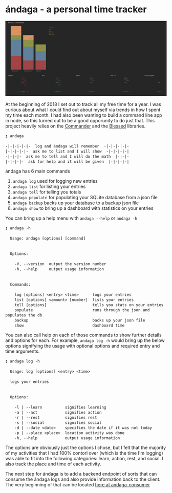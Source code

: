 # ándaga - a personal time tracker
![Dashboard View of Andaga](images/dashboard.png "andaga show")

At the beginning of 2018 I set out to track all my free time for a year. I was curious about what I could find out about myself via trends in how I spent my time each month. I had also been wanting to build a command line app in node, so this turned out to be a good opporunity to do just that. This project heavily relies on the [Commander](https://github.com/tj/commander.js) and the [Blessed](https://github.com/chjj/blessed) libraries.

 ```
❯ andaga

 -|-|-|-|-|-  log and ándaga will remember  -|-|-|-|-|-
 |-|-|-|-|-  ask me to list and I will show  -|-|-|-|-|
 -|-|-|-  ask me to tell and I will do the math  |-|-|-
 |-|-|-|-  ask for help and it will be given  |-|-|-|-|
```

ándaga has 6 main commands

1) `andaga log` used for logging new entries
2) `andaga list` for listing your entries
3) `andaga tell` for telling you totals
4) `andaga populate` for populating your SQLite database from a json file
5) `andaga backup` backs up your database to a backup json file
6) `andaga show` to bring up a dashboard with statistics on your entries

You can bring up a help menu with `andaga --help` or `andaga -h`
```
❯ andaga -h

  Usage: andaga [options] [command]


  Options:

    -V, --version  output the version number
    -h, --help     output usage information


  Commands:

    log [options] <entry> <time>      logs your entries
    list [options] <amount> [number]  lists your entries
    tell [options]                    tells you stats on your entries
    populate                          runs through the json and populates the db
    backup                            backs up your json file
    show                              dashboard time
```

You can also call help on each of those commands to show further details and options for each. For example, `andaga log -h` would bring up the below options signifying the usage with optional options and required entry and time arguments.
```
❯ andaga log -h

  Usage: log [options] <entry> <time>

  logs your entries


  Options:

    -l | --learn          signifies learning
    -a | --act            signifies action
    -r | --rest           signifies rest
    -s | --social         signifies social
    -d | --date <date>    specifies the date if it was not today
    -p | --place <place>  location activity was done
    -h, --help            output usage information
```

The options are obviously just the options I chose, but I felt that the majority of my activities that I had 100% contorl over (which is the time I'm logging) was able to fit into the following categories: learn, action, rest, and social. I also track the place and time of each activity.

The next step for ándaga is to add a backend endpoint of sorts that can consume the ándaga logs and also provide information back to the client. The very beginning of that can be located [here at andaga-consumer](ht)
